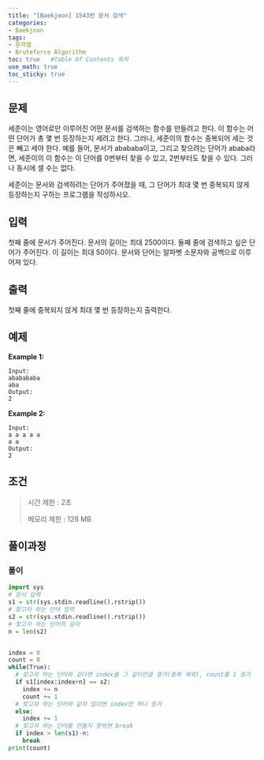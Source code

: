 ```yaml
---
title: "[Baekjoon] 1543번 문서 검색"
categories: 
- Baekjoon
tags:
- 문자열
- Bruteforce Algorithm
toc: true   #Table Of Contents 목차 
use_math: true
toc_sticky: true
---
```


## 문제

세준이는 영어로만 이루어진 어떤 문서를 검색하는 함수를 만들려고 한다. 이 함수는 어떤 단어가 총 몇 번 등장하는지 세려고 한다. 그러나, 세준이의 함수는 중복되어 세는 것은 빼고 세야 한다. 예를 들어, 문서가 abababa이고, 그리고 찾으려는 단어가 ababa라면, 세준이의 이 함수는 이 단어를 0번부터 찾을 수 있고, 2번부터도 찾을 수 있다. 그러나 동시에 셀 수는 없다.

세준이는 문서와 검색하려는 단어가 주어졌을 때, 그 단어가 최대 몇 번 중복되지 않게 등장하는지 구하는 프로그램을 작성하시오.

## 입력

첫째 줄에 문서가 주어진다. 문서의 길이는 최대 2500이다. 둘째 줄에 검색하고 싶은 단어가 주어진다. 이 길이는 최대 50이다. 문서와 단어는 알파벳 소문자와 공백으로 이루어져 있다.

## 출력

첫째 줄에 중복되지 않게 최대 몇 번 등장하는지 출력한다.

## 예제

**Example 1:**

```
Input: 
ababababa
aba
Output: 
2
```

**Example 2:**

```
Input:
a a a a a
a a
Output:
2
```

## 조건

> 시간 제한 : 2초
>
> 메모리 제한 : 128 MB

## 풀이과정

### 풀이

```python
import sys
# 문서 입력
s1 = str(sys.stdin.readline().rstrip())
# 찾고자 하는 단어 입력
s2 = str(sys.stdin.readline().rstrip())
# 찾고자 하는 단어의 길이
n = len(s2)


index = 0
count = 0
while(True):
  # 찾고자 하는 단어와 같다면 index를 그 길이만큼 증가(중복 제외), count를 1 증가
  if s1[index:index+n] == s2:
    index += n
    count += 1
  # 찾고자 하는 단어와 같지 않다면 index만 하나 증가
  else:
    index += 1
  # 찾고자 하는 단어를 만들지 못하면 break
  if index > len(s1)-n:
    break
print(count)
```

